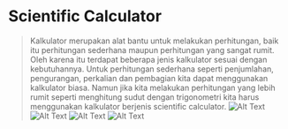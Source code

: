 # Scientific Calculator
>Kalkulator merupakan alat bantu untuk melakukan perhitungan, baik itu perhitungan sederhana maupun perhitungan yang sangat rumit. Oleh karena itu terdapat beberapa jenis kalkulator sesuai dengan kebutuhannya. Untuk perhitungan sederhana seperti penjumlahan, pengurangan, perkalian dan pembagian kita dapat menggunakan kalkulator biasa. Namun jika kita melakukan perhitungan yang lebih rumit seperti menghitung sudut dengan trigonometri kita harus menggunakan kalkulator berjenis scientific calculator.
![Alt Text](https://github.com/memorezasabana/KalkulatorApp/blob/master/SS_Calculator/1.png)
![Alt Text](https://github.com/memorezasabana/KalkulatorApp/blob/master/SS_Calculator/2.png)
![Alt Text](https://github.com/memorezasabana/KalkulatorApp/blob/master/SS_Calculator/3.png)
![Alt Text](https://github.com/memorezasabana/KalkulatorApp/blob/master/SS_Calculator/4.png)
